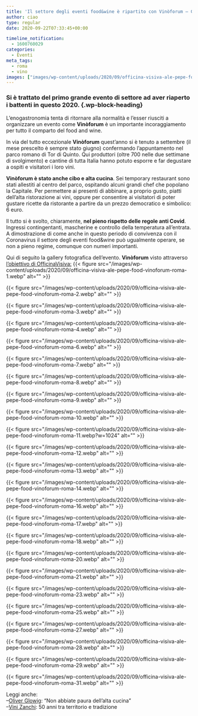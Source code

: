 ```yaml
---
title: 'Il settore degli eventi food&wine è ripartito con Vinòforum – Gallery'
author: ciao
type: regular
date: 2020-09-22T07:33:45+00:00

timeline_notification:
  - 1600760029
categories:
  - Eventi
meta_tags:
  - roma
  - vino
images: ["images/wp-content/uploads/2020/09/officina-visiva-ale-pepe-food-vinoforum-roma-11.webp"]
---
```

### Si è trattato del primo grande evento di settore ad aver riaperto i battenti in questo 2020. {.wp-block-heading}

L&#8217;enogastronomia tenta di ritornare alla normalità e l&#8217;esser riusciti a organizzare un evento come **Vinòforum** è un importante incoraggiamento per tutto il comparto del food and wine.

In via del tutto eccezionale **Vinòforum** quest&#8217;anno si è tenuto a settembre (il mese prescelto è sempre stato giugno) confermando l&#8217;appuntamento nel parco romano di Tor di Quinto. Qui produttori (oltre 700 nelle due settimane di svolgimento) e cantine di tutta Italia hanno potuto esporre e far degustare a ospiti e visitatori i loro vini. 

**Vinòforum è stato anche cibo e alta cucina**. Sei temporary restaurant sono stati allestiti al centro del parco, ospitando alcuni grandi chef che popolano la Capitale. Per permettere ai presenti di abbinare, a proprio gusto, piatti dell&#8217;alta ristorazione ai vini, oppure per consentire ai visitatori di poter gustare ricette da ristorante a partire da un prezzo democratico e simbolico: 6 euro.

Il tutto si è svolto, chiaramente, **nel pieno rispetto delle regole anti Covid**. Ingressi contingentanti, mascherine e controllo della temperatura all&#8217;entrata. A dimostrazione di come anche in questo periodo di convivenza con il Coronavirus il settore degli eventi food&wine può ugualmente operare, se non a pieno regime, comunque con numeri importanti.

Qui di seguito la gallery fotografica dell&#8217;evento. **Vinòforum** visto attraverso <a rel="noreferrer noopener" href="https://www.officinavisiva.it/" target="_blank">l&#8217;obiettivo di OfficinaVisiva:</a>
{{< figure src="/images/wp-content/uploads/2020/09/officina-visiva-ale-pepe-food-vinoforum-roma-1.webp" alt="" >}}


{{< figure src="/images/wp-content/uploads/2020/09/officina-visiva-ale-pepe-food-vinoforum-roma-2.webp" alt="" >}}


{{< figure src="/images/wp-content/uploads/2020/09/officina-visiva-ale-pepe-food-vinoforum-roma-3.webp" alt="" >}}


{{< figure src="/images/wp-content/uploads/2020/09/officina-visiva-ale-pepe-food-vinoforum-roma-4.webp" alt="" >}}


{{< figure src="/images/wp-content/uploads/2020/09/officina-visiva-ale-pepe-food-vinoforum-roma-6.webp" alt="" >}}


{{< figure src="/images/wp-content/uploads/2020/09/officina-visiva-ale-pepe-food-vinoforum-roma-7.webp" alt="" >}}


{{< figure src="/images/wp-content/uploads/2020/09/officina-visiva-ale-pepe-food-vinoforum-roma-8.webp" alt="" >}}


{{< figure src="/images/wp-content/uploads/2020/09/officina-visiva-ale-pepe-food-vinoforum-roma-9.webp" alt="" >}}


{{< figure src="/images/wp-content/uploads/2020/09/officina-visiva-ale-pepe-food-vinoforum-roma-10.webp" alt="" >}}


{{< figure src="/images/wp-content/uploads/2020/09/officina-visiva-ale-pepe-food-vinoforum-roma-11.webp?w=1024" alt="" >}}


{{< figure src="/images/wp-content/uploads/2020/09/officina-visiva-ale-pepe-food-vinoforum-roma-12.webp" alt="" >}}


{{< figure src="/images/wp-content/uploads/2020/09/officina-visiva-ale-pepe-food-vinoforum-roma-13.webp" alt="" >}}


{{< figure src="/images/wp-content/uploads/2020/09/officina-visiva-ale-pepe-food-vinoforum-roma-14.webp" alt="" >}}


{{< figure src="/images/wp-content/uploads/2020/09/officina-visiva-ale-pepe-food-vinoforum-roma-16.webp" alt="" >}}


{{< figure src="/images/wp-content/uploads/2020/09/officina-visiva-ale-pepe-food-vinoforum-roma-17.webp" alt="" >}}


{{< figure src="/images/wp-content/uploads/2020/09/officina-visiva-ale-pepe-food-vinoforum-roma-18.webp" alt="" >}}


{{< figure src="/images/wp-content/uploads/2020/09/officina-visiva-ale-pepe-food-vinoforum-roma-20.webp" alt="" >}}


{{< figure src="/images/wp-content/uploads/2020/09/officina-visiva-ale-pepe-food-vinoforum-roma-21.webp" alt="" >}}


{{< figure src="/images/wp-content/uploads/2020/09/officina-visiva-ale-pepe-food-vinoforum-roma-23.webp" alt="" >}}


{{< figure src="/images/wp-content/uploads/2020/09/officina-visiva-ale-pepe-food-vinoforum-roma-25.webp" alt="" >}}


{{< figure src="/images/wp-content/uploads/2020/09/officina-visiva-ale-pepe-food-vinoforum-roma-27.webp" alt="" >}}


{{< figure src="/images/wp-content/uploads/2020/09/officina-visiva-ale-pepe-food-vinoforum-roma-28.webp" alt="" >}}


{{< figure src="/images/wp-content/uploads/2020/09/officina-visiva-ale-pepe-food-vinoforum-roma-29.webp" alt="" >}}


{{< figure src="/images/wp-content/uploads/2020/09/officina-visiva-ale-pepe-food-vinoforum-roma-31.webp" alt="" >}}
 

Leggi anche:  
&#8211;<a rel="noreferrer noopener" href="https://aleepepe.com/2020/08/10/intervista-oliver-glowig-barrique/" target="_blank">Oliver Glowig</a>: &#8220;Non abbiate paura dell&#8217;alta cucina&#8221;  
&#8211;<a href="https://aleepepe.com/2020/01/12/vini-zanchi/" target="_blank" rel="noreferrer noopener">Vini Zanchi</a>: 50 anni tra territorio e tradizione